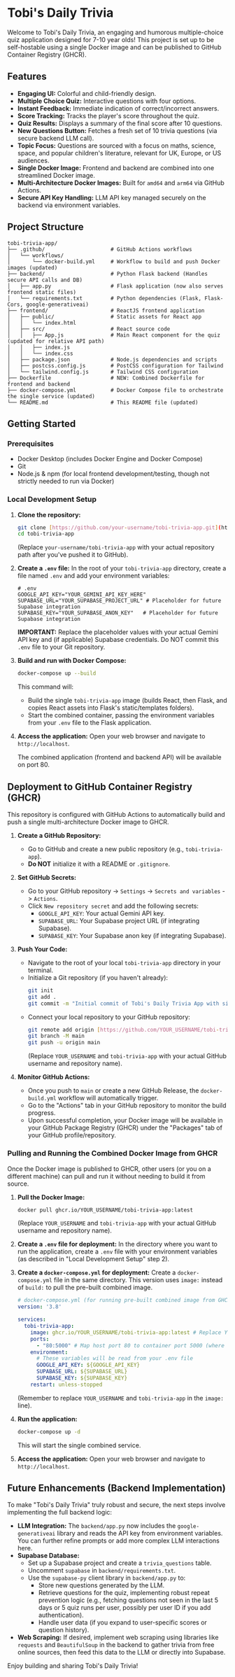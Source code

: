 # Tobi's Daily Trivia

Welcome to Tobi's Daily Trivia, an engaging and humorous multiple-choice quiz application designed for 7-10 year olds! This project is set up to be self-hostable using a single Docker image and can be published to GitHub Container Registry (GHCR).

## Features

* **Engaging UI:** Colorful and child-friendly design.
* **Multiple Choice Quiz:** Interactive questions with four options.
* **Instant Feedback:** Immediate indication of correct/incorrect answers.
* **Score Tracking:** Tracks the player's score throughout the quiz.
* **Quiz Results:** Displays a summary of the final score after 10 questions.
* **New Questions Button:** Fetches a fresh set of 10 trivia questions (via secure backend LLM call).
* **Topic Focus:** Questions are sourced with a focus on maths, science, space, and popular children's literature, relevant for UK, Europe, or US audiences.
* **Single Docker Image:** Frontend and backend are combined into one streamlined Docker image.
* **Multi-Architecture Docker Images:** Built for `amd64` and `arm64` via GitHub Actions.
* **Secure API Key Handling:** LLM API key managed securely on the backend via environment variables.

## Project Structure

```
tobi-trivia-app/
├── .github/                     # GitHub Actions workflows
│   └── workflows/
│       └── docker-build.yml     # Workflow to build and push Docker images (updated)
├── backend/                     # Python Flask backend (Handles secure API calls and DB)
│   ├── app.py                   # Flask application (now also serves frontend static files)
│   └── requirements.txt         # Python dependencies (Flask, Flask-Cors, google-generativeai)
├── frontend/                    # ReactJS frontend application
│   ├── public/                  # Static assets for React app
│   │   └── index.html
│   ├── src/                     # React source code
│   │   ├── App.js               # Main React component for the quiz (updated for relative API path)
│   │   ├── index.js
│   │   └── index.css
│   ├── package.json             # Node.js dependencies and scripts
│   ├── postcss.config.js        # PostCSS configuration for Tailwind
│   └── tailwind.config.js       # Tailwind CSS configuration
├── Dockerfile                   # NEW: Combined Dockerfile for frontend and backend
├── docker-compose.yml           # Docker Compose file to orchestrate the single service (updated)
└── README.md                    # This README file (updated)
```

## Getting Started

### Prerequisites

* Docker Desktop (includes Docker Engine and Docker Compose)
* Git
* Node.js & npm (for local frontend development/testing, though not strictly needed to run via Docker)

### Local Development Setup

1.  **Clone the repository:**
    ```bash
    git clone [https://github.com/your-username/tobi-trivia-app.git](https://github.com/your-username/tobi-trivia-app.git)
    cd tobi-trivia-app
    ```
    (Replace `your-username/tobi-trivia-app` with your actual repository path after you've pushed it to GitHub).

2.  **Create a `.env` file:**
    In the root of your `tobi-trivia-app` directory, create a file named `.env` and add your environment variables:

    ```dotenv
    # .env
    GOOGLE_API_KEY="YOUR_GEMINI_API_KEY_HERE"
    SUPABASE_URL="YOUR_SUPABASE_PROJECT_URL" # Placeholder for future Supabase integration
    SUPABASE_KEY="YOUR_SUPABASE_ANON_KEY"   # Placeholder for future Supabase integration
    ```
    **IMPORTANT:** Replace the placeholder values with your actual Gemini API key and (if applicable) Supabase credentials. Do NOT commit this `.env` file to your Git repository.

3.  **Build and run with Docker Compose:**
    ```bash
    docker-compose up --build
    ```
    This command will:
    * Build the single `tobi-trivia-app` image (builds React, then Flask, and copies React assets into Flask's static/templates folders).
    * Start the combined container, passing the environment variables from your `.env` file to the Flask application.

4.  **Access the application:**
    Open your web browser and navigate to `http://localhost`.

    The combined application (frontend and backend API) will be available on port 80.

## Deployment to GitHub Container Registry (GHCR)

This repository is configured with GitHub Actions to automatically build and push a single multi-architecture Docker image to GHCR.

1.  **Create a GitHub Repository:**
    * Go to GitHub and create a new public repository (e.g., `tobi-trivia-app`).
    * **Do NOT** initialize it with a README or `.gitignore`.

2.  **Set GitHub Secrets:**
    * Go to your GitHub repository -> `Settings` -> `Secrets and variables` -> `Actions`.
    * Click `New repository secret` and add the following secrets:
        * `GOOGLE_API_KEY`: Your actual Gemini API key.
        * `SUPABASE_URL`: Your Supabase project URL (if integrating Supabase).
        * `SUPABASE_KEY`: Your Supabase anon key (if integrating Supabase).

3.  **Push Your Code:**
    * Navigate to the root of your local `tobi-trivia-app` directory in your terminal.
    * Initialize a Git repository (if you haven't already):
        ```bash
        git init
        git add .
        git commit -m "Initial commit of Tobi's Daily Trivia App with single Docker image setup"
        ```
    * Connect your local repository to your GitHub repository:
        ```bash
        git remote add origin [https://github.com/YOUR_USERNAME/tobi-trivia-app.git](https://github.com/YOUR_USERNAME/tobi-trivia-app.git)
        git branch -M main
        git push -u origin main
        ```
        (Replace `YOUR_USERNAME` and `tobi-trivia-app` with your actual GitHub username and repository name).

4.  **Monitor GitHub Actions:**
    * Once you push to `main` or create a new GitHub Release, the `docker-build.yml` workflow will automatically trigger.
    * Go to the "Actions" tab in your GitHub repository to monitor the build progress.
    * Upon successful completion, your Docker image will be available in your GitHub Package Registry (GHCR) under the "Packages" tab of your GitHub profile/repository.

### Pulling and Running the Combined Docker Image from GHCR

Once the Docker image is published to GHCR, other users (or you on a different machine) can pull and run it without needing to build it from source.

1.  **Pull the Docker Image:**
    ```bash
    docker pull ghcr.io/YOUR_USERNAME/tobi-trivia-app:latest
    ```
    (Replace `YOUR_USERNAME` and `tobi-trivia-app` with your actual GitHub username and repository name).

2.  **Create a `.env` file for deployment:**
    In the directory where you want to run the application, create a `.env` file with your environment variables (as described in "Local Development Setup" step 2).

3.  **Create a `docker-compose.yml` for deployment:**
    Create a `docker-compose.yml` file in the same directory. This version uses `image:` instead of `build:` to pull the pre-built combined image.

    ```yaml
    # docker-compose.yml (for running pre-built combined image from GHCR)
    version: '3.8'

    services:
      tobi-trivia-app:
        image: ghcr.io/YOUR_USERNAME/tobi-trivia-app:latest # Replace YOUR_USERNAME and tobi-trivia-app
        ports:
          - "80:5000" # Map host port 80 to container port 5000 (where Flask runs)
        environment:
          # These variables will be read from your .env file
          GOOGLE_API_KEY: ${GOOGLE_API_KEY}
          SUPABASE_URL: ${SUPABASE_URL}
          SUPABASE_KEY: ${SUPABASE_KEY}
        restart: unless-stopped
    ```
    (Remember to replace `YOUR_USERNAME` and `tobi-trivia-app` in the `image:` line).

4.  **Run the application:**
    ```bash
    docker-compose up -d
    ```
    This will start the single combined service.

5.  **Access the application:**
    Open your web browser and navigate to `http://localhost`.

## Future Enhancements (Backend Implementation)

To make "Tobi's Daily Trivia" truly robust and secure, the next steps involve implementing the full backend logic:

* **LLM Integration:** The `backend/app.py` now includes the `google-generativeai` library and reads the API key from environment variables. You can further refine prompts or add more complex LLM interactions here.
* **Supabase Database:**
    * Set up a Supabase project and create a `trivia_questions` table.
    * Uncomment `supabase` in `backend/requirements.txt`.
    * Use the `supabase-py` client library in `backend/app.py` to:
        * Store new questions generated by the LLM.
        * Retrieve questions for the quiz, implementing robust repeat prevention logic (e.g., fetching questions not seen in the last 5 days or 5 quiz runs per user, possibly per user ID if you add authentication).
        * Handle user data (if you expand to user-specific scores or question history).
* **Web Scraping:** If desired, implement web scraping using libraries like `requests` and `BeautifulSoup` in the backend to gather trivia from free online sources, then feed this data to the LLM or directly into Supabase.

Enjoy building and sharing Tobi's Daily Trivia!
